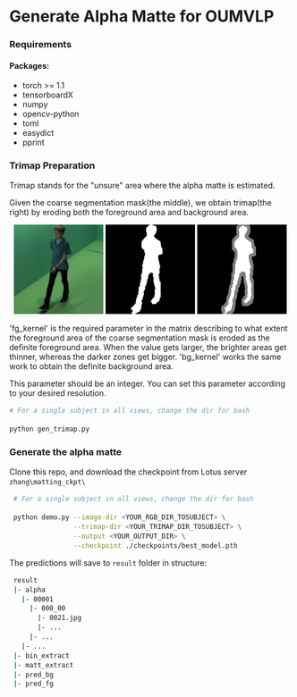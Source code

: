 # Generate Alpha Matte for OUMVLP

### Requirements
#### Packages:
- torch >= 1.1
- tensorboardX
- numpy
- opencv-python
- toml
- easydict
- pprint

### Trimap Preparation
Trimap stands for the "unsure" area where the alpha matte is estimated.

Given the coarse segmentation mask(the middle), we obtain trimap(the right) by eroding both the foreground area and background area.

<p align="center">
  <img src="examples/RGB/00005/030_00/0033.png" width="160" title="Original Image"/>
  <img src="examples/sil/00005/030_00/0033.png" width="160" title="segmentation Mask"/>
  <img src="examples/trimap/00005/030_00/0033.png" width="160" title="Trimap"/>
</p>

'fg_kernel' is the required parameter in the matrix describing to what extent the foreground area of the coarse segmentation mask is eroded as the definite foreground area. When the value gets larger, the brighter areas get thinner, whereas the darker zones get bigger. 'bg_kernel' works the same work to obtain the definite background area. 

This parameter should be an integer. You can set this parameter according to your desired resolution. 


```bash
# For a single subject in all views, change the dir for bash

python gen_trimap.py 
```
### Generate the alpha matte

Clone this repo, and download the checkpoint from Lotus server `zhang\matting_ckpt\`

```bash
 # For a single subject in all views, change the dir for bash

 python demo.py --image-dir <YOUR_RGB_DIR_TOSUBJECT> \
                --trimap-dir <YOUR_TRIMAP_DIR_TOSUBJECT> \
                --output <YOUR_OUTPUT_DIR> \
                --checkpoint ./checkpoints/best_model.pth 
```
The predictions will save to `result` folder in structure:
```bash
 result 
 |- alpha
   |- 00001
     |- 000_00
       |- 0021.jpg
       |- ...
     |- ...
   |- ...  
 |- bin_extract
 |- matt_extract
 |- pred_bg
 |- pred_fg

```